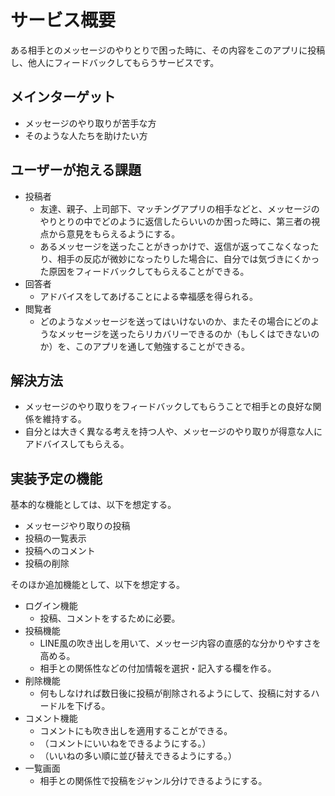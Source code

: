 # サービス概要
ある相手とのメッセージのやりとりで困った時に、その内容をこのアプリに投稿し、他人にフィードバックしてもらうサービスです。

## メインターゲット
- メッセージのやり取りが苦手な方
- そのような人たちを助けたい方
## ユーザーが抱える課題
- 投稿者
  - 友達、親子、上司部下、マッチングアプリの相手などと、メッセージのやりとりの中でどのように返信したらいいのか困った時に、第三者の視点から意見をもらえるようにする。
  - あるメッセージを送ったことがきっかけで、返信が返ってこなくなったり、相手の反応が微妙になったりした場合に、自分では気づきにくかった原因をフィードバックしてもらえることができる。
- 回答者
  - アドバイスをしてあげることによる幸福感を得られる。
- 閲覧者
  - どのようなメッセージを送ってはいけないのか、またその場合にどのようなメッセージを送ったらリカバリーできるのか（もしくはできないのか）を、このアプリを通して勉強することができる。
## 解決方法
- メッセージのやり取りをフィードバックしてもらうことで相手との良好な関係を維持する。
- 自分とは大きく異なる考えを持つ人や、メッセージのやり取りが得意な人にアドバイスしてもらえる。
## 実装予定の機能
基本的な機能としては、以下を想定する。
- メッセージやり取りの投稿
- 投稿の一覧表示
- 投稿へのコメント
- 投稿の削除

そのほか追加機能として、以下を想定する。
- ログイン機能
  - 投稿、コメントをするために必要。
- 投稿機能
  - LINE風の吹き出しを用いて、メッセージ内容の直感的な分かりやすさを高める。
  - 相手との関係性などの付加情報を選択・記入する欄を作る。
- 削除機能
  - 何もしなければ数日後に投稿が削除されるようにして、投稿に対するハードルを下げる。
- コメント機能
  - コメントにも吹き出しを適用することができる。
  - （コメントにいいねをできるようにする。）
  - （いいねの多い順に並び替えできるようにする。）
- 一覧画面
  - 相手との関係性で投稿をジャンル分けできるようにする。
